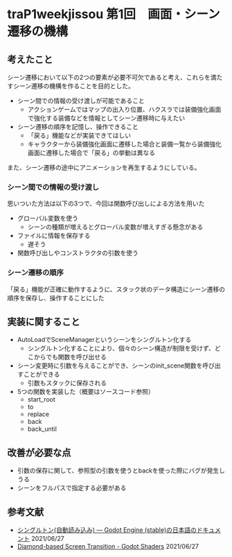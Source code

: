 # traP1weekjissou 第1回　画面・シーン遷移の機構

## 考えたこと

シーン遷移において以下の2つの要素が必要不可欠であると考え、これらを満たすシーン遷移の機構を作ることを目的とした。

- シーン間での情報の受け渡しが可能であること
  - アクションゲームではマップの出入り位置、ハクスラでは装備強化画面で強化する装備などを情報としてシーン遷移時に与えたい
- シーン遷移の順序を記憶し、操作できること
  - 「戻る」機能などが実装できてほしい
  - キャラクターから装備強化画面に遷移した場合と装備一覧から装備強化画面に遷移した場合で「戻る」の挙動は異なる

また、シーン遷移の途中にアニメーションを再生するようにしている。

### シーン間での情報の受け渡し

思いついた方法は以下の3つで、今回は関数呼び出しによる方法を用いた

- グローバル変数を使う
  - シーンの種類が増えるとグローバル変数が増えすぎる懸念がある
- ファイルに情報を保存する
  - 遅そう
- 関数呼び出しやコンストラクタの引数を使う

### シーン遷移の順序

「戻る」機能が正確に動作するように、スタック状のデータ構造にシーン遷移の順序を保存し、操作することにした

## 実装に関すること

- AutoLoadでSceneManagerというシーンをシングルトン化する
  - シングルトン化することにより、個々のシーン構造が制限を受けず、どこからでも関数を呼び出せる
- シーン変更時に引数を与えることができ、シーンのinit_scene関数を呼び出すことができる
  - 引数もスタックに保存される
- 5つの関数を実装した（概要はソースコード参照）
  - start_root
  - to
  - replace
  - back
  - back_until

## 改善が必要な点

- 引数の保存に関して、参照型の引数を使うとbackを使った際にバグが発生しうる
- シーンをフルパスで指定する必要がある

## 参考文献

- [シングルトン(自動読み込み) — Godot Engine (stable)の日本語のドキュメント](https://docs.godotengine.org/ja/stable/getting_started/step_by_step/singletons_autoload.html) 2021/06/27
- [Diamond-based Screen Transition - Godot Shaders](https://godotshaders.com/shader/diamond-based-screen-transition/) 2021/06/27
